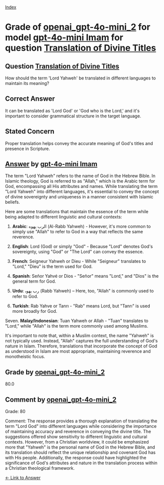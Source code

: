 
[Index](../../../../index.md)
# Grade of [openai_gpt-4o-mini_2](../../../grading_models/openai_gpt-4o-mini_2.md) for model [gpt-4o-mini Imam](../../../answering_models/gpt-4o-mini_Imam.md) for question [Translation of Divine Titles](../../../questions/Translation_of_Divine_Titles.md)

## Question [Translation of Divine Titles](../../../questions/Translation_of_Divine_Titles.md)
How should the term 'Lord Yahweh' be translated in different languages to maintain its meaning?

## Correct Answer
It can be translated as 'Lord God' or 'God who is the Lord,' and it's important to consider grammatical structure in the target language.

## Stated Concern
Proper translation helps convey the accurate meaning of God's titles and presence in Scripture.

## [Answer](../Translation_of_Divine_Titles.md) by [gpt-4o-mini Imam](../../../answering_models/gpt-4o-mini_Imam.md)
The term "Lord Yahweh" refers to the name of God in the Hebrew Bible. In Islamic theology, God is referred to as "Allah," which is the Arabic term for God, encompassing all His attributes and names. While translating the term "Lord Yahweh" into different languages, it's essential to convey the concept of divine sovereignty and uniqueness in a manner consistent with Islamic beliefs.

Here are some translations that maintain the essence of the term while being adapted to different linguistic and cultural contexts:

1. **Arabic**: الرب يهوه (Al-Rabb Yahweh) - However, it's more common to simply use "Allah" to refer to God in a way that reflects the same reverence.
  
2. **English**: Lord (God) or simply "God" - Because "Lord" denotes God's sovereignty, using "God" or "The Lord" can convey the essence.

3. **French**: Seigneur Yahweh or Dieu - While "Seigneur" translates to "Lord," "Dieu" is the term used for God.

4. **Spanish**: Señor Yahvé or Dios - "Señor" means "Lord," and "Dios" is the general term for God.

5. **Urdu**: رب یهوہ (Rabb Yahweh) – Here, too, "Allah" is commonly used to refer to God.

6. **Turkish**: Rab Yahve or Tanrı - "Rab" means Lord, but "Tanrı" is used more broadly for God.

Seven. **Malay/Indonesian**: Tuan Yahweh or Allah - "Tuan" translates to "Lord," while "Allah" is the term more commonly used among Muslims.

It's important to note that, within a Muslim context, the name "Yahweh" is not typically used. Instead, "Allah" captures the full understanding of God's nature in Islam. Therefore, translations that incorporate the concept of God as understood in Islam are most appropriate, maintaining reverence and monotheistic focus.

## Grade by [openai_gpt-4o-mini_2](../../../grading_models/openai_gpt-4o-mini_2.md)
80.0

## Comment by [openai_gpt-4o-mini_2](../../../grading_models/openai_gpt-4o-mini_2.md)
Grade: 80

Comment: The response provides a thorough explanation of translating the term "Lord God" into different languages while considering the importance of maintaining accuracy and reverence in conveying the divine title. The suggestions offered show sensitivity to different linguistic and cultural contexts. However, from a Christian worldview, it could be emphasized more that "Yahweh" is the personal name of God in the Hebrew Bible, and its translation should reflect the unique relationship and covenant God has with His people. Additionally, the response could have highlighted the significance of God's attributes and nature in the translation process within a Christian theological framework.

[&lt;- Link to Answer](../Translation_of_Divine_Titles.md)
